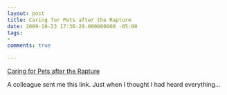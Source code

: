 ```yaml
---
layout: post
title: Caring for Pets after the Rapture
date: 2009-10-23 17:36:29.000000000 -05:00
tags:
- 
comments: true

---
```

<p><a href="http://eternal-earthbound-pets.com/">Caring for Pets after the Rapture</a>
<div class="link_description">
<p>A colleague sent me this link. Just when I thought I had heard everything&hellip;</p>
</div>
